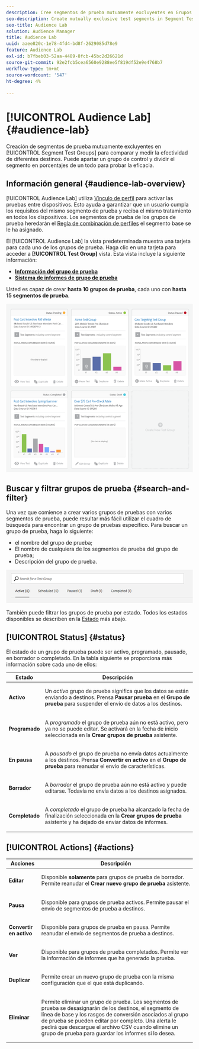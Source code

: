 ```yaml
---
description: Cree segmentos de prueba mutuamente excluyentes en Grupos de prueba de segmentos para comparar y medir la eficacia de diferentes destinos. Puede apartar un grupo de control y dividir el segmento en porcentajes de un todo para probar la eficacia.
seo-description: Create mutually exclusive test segments in Segment Test Groups to compare and measure effectiveness of different destinations. You can set aside a control group and divide your segment into percentages of a whole, in order to test efficacy.
seo-title: Audience Lab
solution: Audience Manager
title: Audience Lab
uuid: aaee820c-1e78-4fd4-bd8f-2629085d78e9
feature: Audience Lab
exl-id: b7fbeb03-52aa-4489-8fcb-45bc2d26621d
source-git-commit: 92e2fcb5cea6560e9288ee5f819df52e9e4768b7
workflow-type: tm+mt
source-wordcount: '547'
ht-degree: 4%

---
```


# [!UICONTROL Audience Lab] {#audience-lab}

Creación de segmentos de prueba mutuamente excluyentes en [!UICONTROL Segment Test Groups] para comparar y medir la efectividad de diferentes destinos. Puede apartar un grupo de control y dividir el segmento en porcentajes de un todo para probar la eficacia.

## Información general {#audience-lab-overview}

[!UICONTROL Audience Lab] utiliza [Vínculo de perfil](../../features/profile-merge-rules/merge-rules-overview.md) para activar las pruebas entre dispositivos. Esto ayuda a garantizar que un usuario cumpla los requisitos del mismo segmento de prueba y reciba el mismo tratamiento en todos los dispositivos. Los segmentos de prueba de los grupos de prueba heredarán el [Regla de combinación de perfiles](../../features/profile-merge-rules/merge-rules-dashboard.md) el segmento base se le ha asignado.

El [!UICONTROL Audience Lab] la vista predeterminada muestra una tarjeta para cada uno de los grupos de prueba. Haga clic en una tarjeta para acceder a **[!UICONTROL Test Group]** vista. Esta vista incluye la siguiente información:

* **[Información del grupo de prueba](../../features/audience-lab/audience-lab-information-view.md)**
* **[Sistema de informes de grupo de prueba](../../features/audience-lab/audience-lab-reporting-view.md)**

Usted es capaz de crear **hasta 10 grupos de prueba**, cada uno con **hasta 15 segmentos de prueba**.

![](assets/test-groups-view.PNG)

## Buscar y filtrar grupos de prueba {#search-and-filter}

Una vez que comience a crear varios grupos de pruebas con varios segmentos de prueba, puede resultar más fácil utilizar el cuadro de búsqueda para encontrar un grupo de pruebas específico. Para buscar un grupo de prueba, haga lo siguiente:

* el nombre del grupo de prueba;
* El nombre de cualquiera de los segmentos de prueba del grupo de prueba;
* Descripción del grupo de prueba.

![](assets/search_and_filter_audience_lab.png)

También puede filtrar los grupos de prueba por estado. Todos los estados disponibles se describen en la [Estado](../../features/audience-lab/audience-lab.md#status) más abajo.

## [!UICONTROL Status] {#status}

El estado de un grupo de prueba puede ser activo, programado, pausado, en borrador o completado. En la tabla siguiente se proporciona más información sobre cada uno de ellos:

<table id="table_7A0388BA02E045AC971C06A22DAC2C63"> 
 <thead> 
  <tr> 
   <th colname="col1" class="entry"> Estado </th> 
   <th colname="col2" class="entry"> Descripción </th> 
  </tr> 
 </thead>
 <tbody> 
  <tr> 
   <td colname="col1"> <p> <b><span class="uicontrol"> Activo </span></b> </p> </td> 
   <td colname="col2"> <p>Un <i>activo</i> grupo de prueba significa que los datos se están enviando a destinos. Prensa <b><span class="uicontrol"> Pausar prueba </span></b> en el <b><span class="uicontrol"> Grupo de prueba </span></b> para suspender el envío de datos a los destinos. </p> </td> 
  </tr> 
  <tr> 
   <td colname="col1"> <p> <b><span class="uicontrol"> Programado </span></b> </p> </td> 
   <td colname="col2"> <p>A <i>programado</i> el grupo de prueba aún no está activo, pero ya no se puede editar. Se activará en la fecha de inicio seleccionada en la <b>Crear grupos de prueba</b> asistente. </p> </td> 
  </tr> 
  <tr> 
   <td colname="col1"> <p> <b><span class="uicontrol"> En pausa </span></b> </p> </td> 
   <td colname="col2"> <p>A <i>pausado</i> el grupo de prueba no envía datos actualmente a los destinos. Prensa <b><span class="uicontrol"> Convertir en activo </span></b> en el <b><span class="uicontrol"> Grupo de prueba </span></b> para reanudar el envío de características. </p> </td> 
  </tr> 
  <tr> 
   <td colname="col1"> <p> <b><span class="uicontrol"> Borrador </span></b> </p> </td> 
   <td colname="col2"> <p>A <i>borrador</i> el grupo de prueba aún no está activo y puede editarse. Todavía no envía datos a los destinos asignados. </p> </td> 
  </tr> 
  <tr> 
   <td colname="col1"> <p> <b><span class="uicontrol"> Completado </span></b> </p> </td> 
   <td colname="col2"> <p>A <i>completado</i> el grupo de prueba ha alcanzado la fecha de finalización seleccionada en la <b><span class="uicontrol"> Crear grupos de prueba </span></b> asistente y ha dejado de enviar datos de informes. </p> </td>
  </tr>
 </tbody>
</table>

## [!UICONTROL Actions] {#actions}

<table id="table_481A411E2D2F4FE891595D00E775CF60"> 
 <thead> 
  <tr> 
   <th colname="col1" class="entry"> Acciones </th> 
   <th colname="col2" class="entry"> Descripción </th>
  </tr>
 </thead>
 <tbody> 
  <tr> 
   <td colname="col1"> <p> <b><span class="uicontrol"> Editar </span></b> </p> </td>
   <td colname="col2"> <p>Disponible <b>solamente</b> para grupos de prueba de borrador. Permite reanudar el <b><span class="uicontrol"> Crear nuevo grupo de prueba </span></b> asistente. </p> </td>
  </tr>
  <tr> 
   <td colname="col1"> <p> <b><span class="uicontrol"> Pausa </span></b> </p> </td>
   <td colname="col2"> <p>Disponible para grupos de prueba activos. Permite pausar el envío de segmentos de prueba a destinos. </p> </td>
  </tr>
  <tr> 
   <td colname="col1"> <p> <b><span class="uicontrol"> Convertir en activo </span></b> </p> </td>
   <td colname="col2"> <p>Disponible para grupos de prueba en pausa. Permite reanudar el envío de segmentos de prueba a destinos. </p> </td>
  </tr>
  <tr> 
   <td colname="col1"> <p> <b><span class="uicontrol"> Ver </span></b> </p> </td>
   <td colname="col2"> <p>Disponible para grupos de prueba completados. Permite ver la información de informes que ha generado la prueba. </p> </td>
  </tr>
  <tr> 
   <td colname="col1"> <p> <b><span class="uicontrol"> Duplicar </span></b> </p> </td>
   <td colname="col2"> <p>Permite crear un nuevo grupo de prueba con la misma configuración que el que está duplicando. </p> </td>
  </tr>
  <tr> 
   <td colname="col1"> <p> <b><span class="uicontrol"> Eliminar </span></b> </p> </td>
   <td colname="col2"> <p>Permite eliminar un grupo de prueba. Los segmentos de prueba se desasignarán de los destinos, el segmento de línea de base y los rasgos de conversión asociados al grupo de prueba se pueden editar por completo. Una alerta le pedirá que descargue el archivo CSV cuando elimine un grupo de prueba para guardar los informes si lo desea. </p> </td>
  </tr>
 </tbody>
</table>
